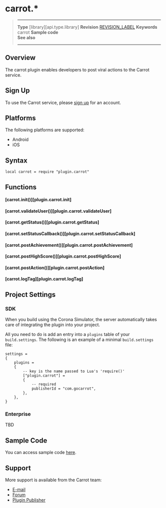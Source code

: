 # carrot.*

> --------------------- ------------------------------------------------------------------------------------------
> __Type__              [library][api.type.library]
> __Revision__          [REVISION_LABEL](REVISION_URL)
> __Keywords__          carrot
> __Sample code__       
> __See also__          
> --------------------- ------------------------------------------------------------------------------------------

## Overview

The carrot plugin enables developers to post viral actions to the Carrot service.

## Sign Up

To use the Carrot service, please [sign up](https://gocarrot.com/developers/sign_up?referrer=corona) for an account.

## Platforms

The following platforms are supported:

* Android
* iOS

## Syntax

	local carrot = require "plugin.carrot"

## Functions

#### [carrot.init()][plugin.carrot.init]

#### [carrot.validateUser()][plugin.carrot.validateUser]

#### [carrot.getStatus()][plugin.carrot.getStatus]

#### [carrot.setStatusCallback()][plugin.carrot.setStatusCallback]

#### [carrot.postAchievement()][plugin.carrot.postAchievement]

#### [carrot.postHighScore()][plugin.carrot.postHighScore]

#### [carrot.postAction()][plugin.carrot.postAction]

#### [carrot.logTag][plugin.carrot.logTag]

## Project Settings

### SDK

When you build using the Corona Simulator, the server automatically takes care of integrating the plugin into your project. 

All you need to do is add an entry into a `plugins` table of your `build.settings`. The following is an example of a minimal `build.settings` file:

``````
settings =
{
	plugins =
	{
		-- key is the name passed to Lua's 'require()'
		["plugin.carrot"] =
		{
			-- required
			publisherId = "com.gocarrot",
		},
	},
}
``````

### Enterprise

TBD

## Sample Code

You can access sample code [here](SAMPLE_CODE_URL).

## Support

More support is available from the Carrot team:

* [E-mail](mailto://pat@gocarrot.com)
* [Forum](http://forum.coronalabs.com/plugin/carrot)
* [Plugin Publisher](http://gocarrot.com)
